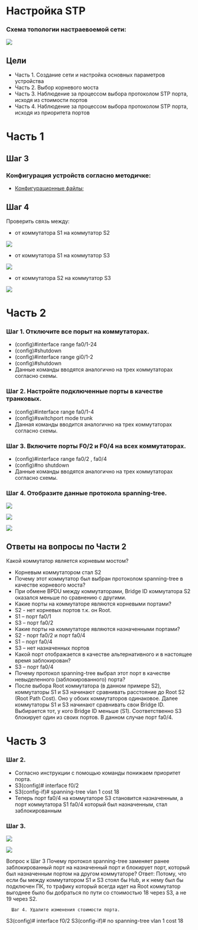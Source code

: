 #  Настройка STP
###  Схема топологии настраевоемой сети:
![](Lab_Stand.png)

##	Цели
* Часть 1. Создание сети и настройка основных параметров устройства
* Часть 2. Выбор корневого моста
* Часть 3. Наблюдение за процессом выбора протоколом STP порта, исходя из стоимости портов
* Часть 4. Наблюдение за процессом выбора протоколом STP порта, исходя из приоритета портов

# Часть 1
## Шаг 3
###  Конфигурация устройств согласно методичке:
- [Конфигурационные файлы;](config/)

## Шаг 4
Проверить связь между:
* от коммутатора S1 на коммутатор S2

![](S1_to_S2.png)

* от коммутатора S1 на коммутатор S3


![](S1_to_S3.png)


* от коммутатора S2 на коммутатор S3

![](S2_to_S3.png)

# Часть 2
### Шаг 1. Отключите все порыт на коммутаторах.  
* (config)#interface range fa0/1-24
* (config)#shutdown
* (config)#interface range gi0/1-2
* (config)#shutdown
* Данные команды вводятся аналогично на трех коммутаторах согласно схемы.

### Шаг 2. Настройте подключенные порты в качестве транковых.
* (config)#interface range fa0/1-4
* (config)#switchport mode trunk
* Данная команды вводится аналогично на трех коммутаторах согласно схемы.
### Шаг 3. Включите порты F0/2 и F0/4 на всех коммутаторах.
* (config)#interface range fa0/2 , fa0/4
* (config)#no shutdown
* Данные команды вводятся аналогично на трех коммутаторах согласно схемы.

### Шаг 4. Отобразите данные протокола spanning-tree.

![](S1_STP_VL1.png)

![](S2_STP_VL1.png)

![](S3_STP_VL1.png)

## Ответы на вопросы по Части 2
Какой коммутатор является корневым мостом? 
* Корневым коммутатором стал S2
* Почему этот коммутатор был выбран протоколом spanning-tree в качестве корневого моста?
* При обмене BPDU между коммутаторами, Bridge ID коммутатора S2 оказался меньше по сравнению с другими.
* Какие порты на коммутаторе являются корневыми портами? 
* S2 - нет корневых портов т.к. он Root. 
* S1 – порт fa0/1
* S3 – порт fa0/2
* Какие порты на коммутаторе являются назначенными портами? 
* S2 - порт fa0/2 и порт fa0/4
* S1 – порт fa0/4
* S3 – нет назначенных портов
* Какой порт отображается в качестве альтернативного и в настоящее время заблокирован?
* S3 – порт fa0/4
* Почему протокол spanning-tree выбрал этот порт в качестве невыделенного (заблокированного) порта?
* После выбора Root коммутатора (в данном примере S2), коммутаторы S1 и S3 начинают сравнивать расстояние до Root S2 (Root Path Cost). Оно у обоих коммутаторов одинаковое. Далее коммутаторы S1 и S3 начинают сравнивать свои Bridge ID. Выбирается тот, у кого Bridge ID меньше (S1).  Соответственно S3 блокирует один из своих портов. В данном случае порт fa0/4. 


# Часть 3
### Шаг 2. 
* Согласно инструкции с помощью команды понижаем приоритет порта.
* S3(config)# interface f0/2
* S3(config-if)# spanning-tree vlan 1 cost 18
* Теперь порт fa0/4 на коммутаторе S3 становится назначенным, а порт коммутатора S1 fa0/4 который был назначенным, стал заблокированным

### Шаг 3.

![](S1_after_Cos_18.png)

![](S3_after_Cos_18.png)

Вопрос к Шаг 3
Почему протокол spanning-tree заменяет ранее заблокированный порт на назначенный порт и блокирует порт, который был назначенным портом на другом коммутаторе?
Ответ: Потому, что если бы между коммутатором S1 и S3 стоял бы Hub, и к нему был бы подключен ПК, то трафику который всегда идет на Root коммутатор выгоднее было бы добраться по пути со стоимостью 18 через S3, а не 19 через S2.

      Шаг 4. Удалите изменения стоимости порта.
S3(config)# interface f0/2
S3(config-if)# no spanning-tree vlan 1 cost 18




